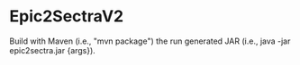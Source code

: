 # Epic2SectraV2
 
Build with Maven (i.e., "mvn package") the run generated JAR (i.e., java -jar epic2sectra.jar {args}).
